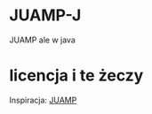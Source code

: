 # JUAMP-J
JUAMP ale w java
# licencja i te żeczy
Inspiracja: [JUAMP](https://github.com/gorciu-official/JUAMP)
